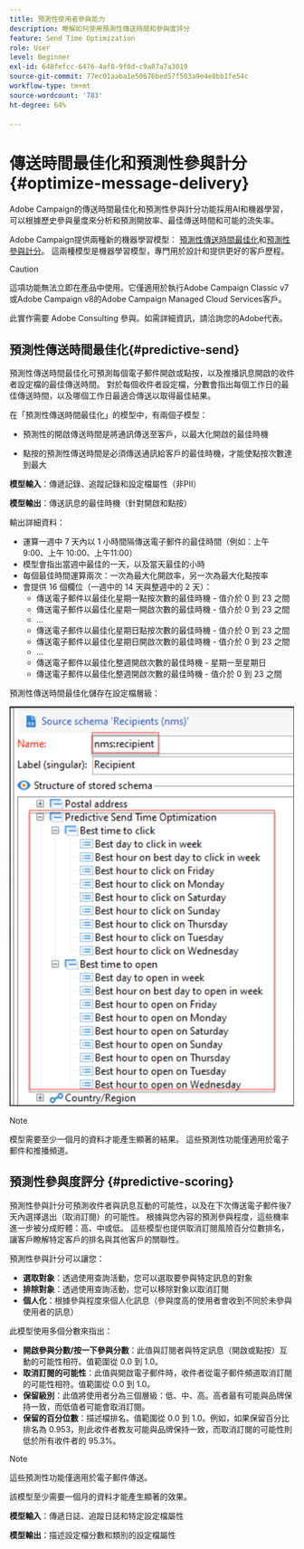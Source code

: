 ```yaml
---
title: 預測性使用者參與能力
description: 瞭解如何使用預測性傳送時間和參與度評分
feature: Send Time Optimization
role: User
level: Beginner
exl-id: 648fefcc-6476-4af8-9f0d-c9a87a7a3019
source-git-commit: 77ec01aaba1e50676bed57f503a9e4e8bb1fe54c
workflow-type: tm+mt
source-wordcount: '783'
ht-degree: 64%

---
```


# 傳送時間最佳化和預測性參與計分{#optimize-message-delivery}

Adobe Campaign的傳送時間最佳化和預測性參與計分功能採用AI和機器學習，可以根據歷史參與量度來分析和預測開放率、最佳傳送時間和可能的流失率。

Adobe Campaign提供兩種新的機器學習模型： [預測性傳送時間最佳化](#predictive-send)和[預測性參與計分](#predictive-scoring)。 這兩種模型是機器學習模型，專門用於設計和提供更好的客戶歷程。

>[!CAUTION]
>
>這項功能無法立即在產品中使用。它僅適用於執行Adobe Campaign Classic v7或Adobe Campaign v8的Adobe Campaign Managed Cloud Services客戶。
>
>此實作需要 Adobe Consulting 參與。如需詳細資訊，請洽詢您的Adobe代表。
>


## 預測性傳送時間最佳化{#predictive-send}

預測性傳送時間最佳化可預測每個電子郵件開啟或點按，以及推播訊息開啟的收件者設定檔的最佳傳送時間。 對於每個收件者設定檔，分數會指出每個工作日的最佳傳送時間，以及哪個工作日最適合傳送以取得最佳結果。

在「預測性傳送時間最佳化」的模型中，有兩個子模型：

* 預測性的開啟傳送時間是將通訊傳送至客戶，以最大化開啟的最佳時機

* 點按的預測性傳送時間是必須傳送通訊給客戶的最佳時機，才能使點按次數達到最大


**模型輸入**：傳遞記錄、追蹤記錄和設定檔屬性（非PII）

**模型輸出**：傳送訊息的最佳時機（針對開啟和點按）

輸出詳細資料：

* 運算一週中 7 天內以 1 小時間隔傳送電子郵件的最佳時間（例如：上午 9:00、上午 10:00、上午11:00）
* 模型會指出當週中最佳的一天，以及當天最佳的小時
* 每個最佳時間運算兩次：一次為最大化開啟率，另一次為最大化點按率
* 會提供 16 個欄位（一週中的 14 天與整週中的 2 天）：
   * 傳送電子郵件以最佳化星期一點按次數的最佳時機 - 值介於 0 到 23 之間
   * 傳送電子郵件以最佳化星期一開啟次數的最佳時機 - 值介於 0 到 23 之間
   * ...
   * 傳送電子郵件以最佳化星期日點按次數的最佳時機 - 值介於 0 到 23 之間
   * 傳送電子郵件以最佳化星期日開啟次數的最佳時機 - 值介於 0 到 23 之間
   * ...
   * 傳送電子郵件以最佳化整週開啟次數的最佳時機 - 星期一至星期日
   * 傳送電子郵件以最佳化整週開啟次數的最佳時機 - 值介於 0 到 23 之間


預測性傳送時間最佳化儲存在設定檔層級：

![](assets/sto-schema.png)


>[!NOTE]
>
>模型需要至少一個月的資料才能產生顯著的結果。 這些預測性功能僅適用於電子郵件和推播頻道。
>


## 預測性參與度評分 {#predictive-scoring}

預測性參與計分可預測收件者與訊息互動的可能性，以及在下次傳送電子郵件後7天內選擇退出（取消訂閱）的可能性。 根據與您內容的預測參與程度，這些機率進一步被分成貯體：高、中或低。 這些模型也提供取消訂閱風險百分位數排名，讓客戶瞭解特定客戶的排名與其他客戶的關聯性。

預測性參與計分可以讓您：

* **選取對象**：透過使用查詢活動，您可以選取要參與特定訊息的對象
* **排除對象**：透過使用查詢活動，您可以移除對象以取消訂閱
* **個人化**：根據參與程度來個人化訊息（參與度高的使用者會收到不同於未參與使用者的訊息）

此模型使用多個分數來指出：

* **開啟參與分數/按一下參與分數**：此值與訂閱者與特定訊息（開啟或點按）互動的可能性相符。值範圍從 0.0 到 1.0。
* **取消訂閱的可能性**：此值與開啟電子郵件時，收件者從電子郵件頻道取消訂閱的可能性相符。值範圍從 0.0 到 1.0。
* **保留級別**：此值將使用者分為三個層級：低、中、高。高者最有可能與品牌保持一致，而低值者可能會取消訂閱。
* **保留的百分位數**：描述檔排名。值範圍從 0.0 到 1.0。例如，如果保留百分比排名為 0.953，則此收件者教友可能與品牌保持一致，而取消訂閱的可能性則低於所有收件者的 95.3%。

>[!NOTE]
>
>這些預測性功能僅適用於電子郵件傳送。
>
>該模型至少需要一個月的資料才能產生顯著的效果。

**模型輸入**：傳遞日誌、追蹤日誌和特定設定檔屬性

**模型輸出**：描述設定檔分數和類別的設定檔屬性
